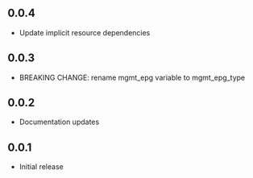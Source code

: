## 0.0.4

- Update implicit resource dependencies

## 0.0.3

- BREAKING CHANGE: rename mgmt_epg variable to mgmt_epg_type

## 0.0.2

- Documentation updates

## 0.0.1

- Initial release
